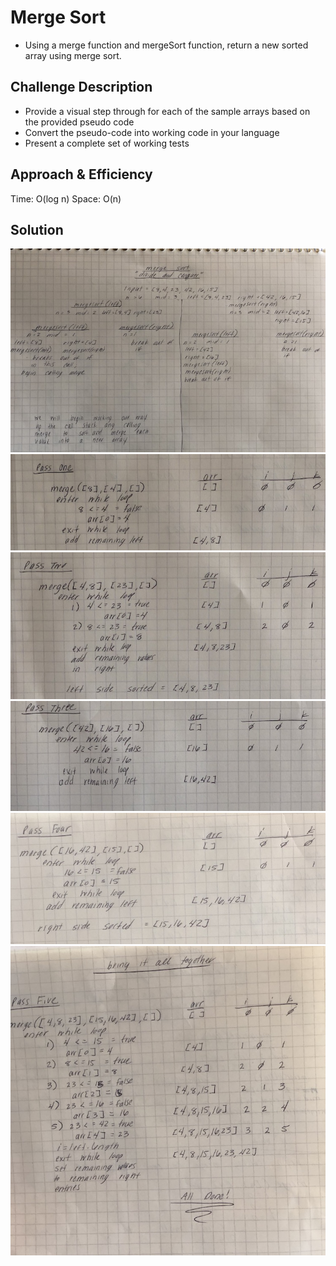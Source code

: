 # Merge Sort
* Using a merge function and mergeSort function, return a new sorted array using merge sort.

## Challenge Description
* Provide a visual step through for each of the sample arrays based on the provided pseudo code
* Convert the pseudo-code into working code in your language
* Present a complete set of working tests

## Approach & Efficiency
Time: O(log n)
Space: O(n)

## Solution
![Whiteboard1](../../assets/ms-merge-all.jpg)
![Whiteboard2](../../assets/ms-pass1.jpg)
![Whiteboard3](../../assets/ms-pass2.jpg)
![Whiteboard4](../../assets/ms-pass3.jpg)
![Whiteboard5](../../assets/ms-pass4.jpg)
![Whiteboard6](../../assets/ms-pass5.jpg)